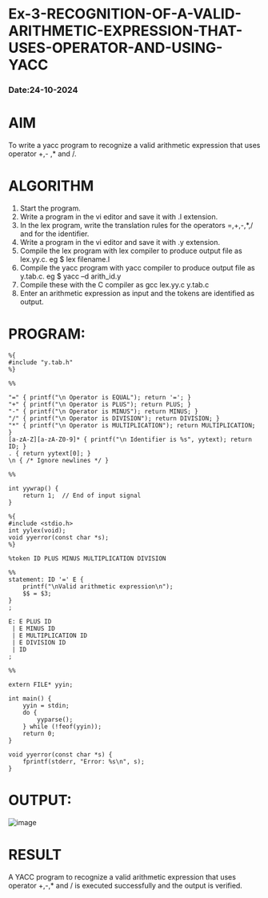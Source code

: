 # Ex-3-RECOGNITION-OF-A-VALID-ARITHMETIC-EXPRESSION-THAT-USES-OPERATOR-AND-USING-YACC

### Date:24-10-2024

# AIM
To write a yacc program to recognize a valid arithmetic expression that uses operator +,- ,* and /.
# ALGORITHM
1.	Start the program.
2.	Write a program in the vi editor and save it with .l extension.
3.	In the lex program, write the translation rules for the operators =,+,-,*,/ and for the identifier.
4.	Write a program in the vi editor and save it with .y extension.
5.	Compile the lex program with lex compiler to produce output file as lex.yy.c. eg $ lex filename.l
6.	Compile the yacc program with yacc compiler to produce output file as y.tab.c. eg $ yacc –d arith_id.y
7.	Compile these with the C compiler as gcc lex.yy.c y.tab.c
8.	Enter an arithmetic expression as input and the tokens are identified as output.
# PROGRAM:
```
%{
#include "y.tab.h"
%}

%%

"=" { printf("\n Operator is EQUAL"); return '='; }
"+" { printf("\n Operator is PLUS"); return PLUS; }
"-" { printf("\n Operator is MINUS"); return MINUS; }
"/" { printf("\n Operator is DIVISION"); return DIVISION; }
"*" { printf("\n Operator is MULTIPLICATION"); return MULTIPLICATION; }
[a-zA-Z][a-zA-Z0-9]* { printf("\n Identifier is %s", yytext); return ID; }
. { return yytext[0]; }
\n { /* Ignore newlines */ }

%%

int yywrap() {
    return 1;  // End of input signal
}

%{
#include <stdio.h>
int yylex(void);
void yyerror(const char *s);
%}

%token ID PLUS MINUS MULTIPLICATION DIVISION

%%
statement: ID '=' E {
    printf("\nValid arithmetic expression\n");
    $$ = $3;
}
;

E: E PLUS ID
 | E MINUS ID
 | E MULTIPLICATION ID
 | E DIVISION ID
 | ID
;

%%

extern FILE* yyin;

int main() {
    yyin = stdin;
    do {
        yyparse();
    } while (!feof(yyin));
    return 0;
}

void yyerror(const char *s) {
    fprintf(stderr, "Error: %s\n", s);
}
```
# OUTPUT:

![image](https://github.com/user-attachments/assets/833f2563-3fd2-4773-994e-b1394f058fda)

# RESULT
A YACC program to recognize a valid arithmetic expression that uses operator +,-,* and / is executed successfully and the output is verified.
